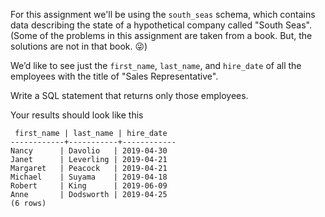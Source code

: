 
For this assignment we'll be using the `south_seas` schema, which contains
data describing the state of a hypothetical company called "South Seas".
(Some of the problems in this assignment are taken from a book. But, the
solutions are not in that book. 😜)

We’d like to see just the `first_name`, `last_name`, and `hire_date`
of all the employees with the title of "Sales Representative".

Write a SQL statement that returns only those employees.

Your results should look like this

```
 first_name | last_name | hire_date
------------+-----------+------------
Nancy      | Davolio   | 2019-04-30
Janet      | Leverling | 2019-04-21
Margaret   | Peacock   | 2019-04-21
Michael    | Suyama    | 2019-04-18
Robert     | King      | 2019-06-09
Anne       | Dodsworth | 2019-04-25
(6 rows)
```